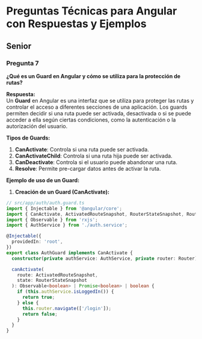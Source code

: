 # Preguntas Técnicas para Angular con Respuestas y Ejemplos

## Senior

### Pregunta 7  
**¿Qué es un Guard en Angular y cómo se utiliza para la protección de rutas?**

**Respuesta:**  
Un **Guard** en Angular es una interfaz que se utiliza para proteger las rutas y controlar el acceso a diferentes secciones de una aplicación. Los guards permiten decidir si una ruta puede ser activada, desactivada o si se puede acceder a ella según ciertas condiciones, como la autenticación o la autorización del usuario.

**Tipos de Guards:**
1. **CanActivate**: Controla si una ruta puede ser activada.
2. **CanActivateChild**: Controla si una ruta hija puede ser activada.
3. **CanDeactivate**: Controla si el usuario puede abandonar una ruta.
4. **Resolve**: Permite pre-cargar datos antes de activar la ruta.

**Ejemplo de uso de un Guard:**

1. **Creación de un Guard (CanActivate):**

```typescript
// src/app/auth/auth.guard.ts
import { Injectable } from '@angular/core';
import { CanActivate, ActivatedRouteSnapshot, RouterStateSnapshot, Router } from '@angular/router';
import { Observable } from 'rxjs';
import { AuthService } from './auth.service';

@Injectable({
  providedIn: 'root',
})
export class AuthGuard implements CanActivate {
  constructor(private authService: AuthService, private router: Router) {}

  canActivate(
    route: ActivatedRouteSnapshot,
    state: RouterStateSnapshot
  ): Observable<boolean> | Promise<boolean> | boolean {
    if (this.authService.isLoggedIn()) {
      return true;
    } else {
      this.router.navigate(['/login']);
      return false;
    }
  }
}
